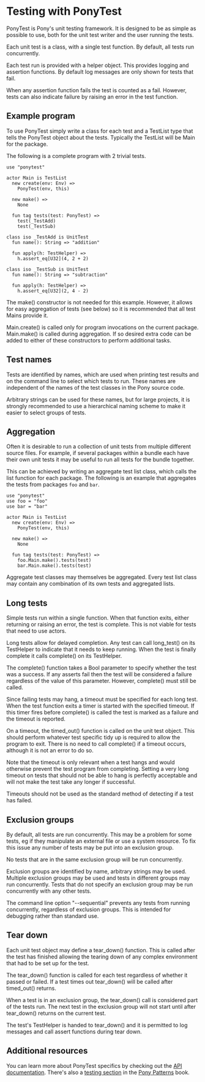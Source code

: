 # Testing with PonyTest

PonyTest is Pony's unit testing framework. It is designed to be as simple as possible to use, both for the unit test writer and the user running the tests.

Each unit test is a class, with a single test function. By default, all tests run concurrently.

Each test run is provided with a helper object. This provides logging and assertion functions. By default log messages are only shown for tests that fail.

When any assertion function fails the test is counted as a fail. However, tests can also indicate failure by raising an error in the test function.

## Example program

To use PonyTest simply write a class for each test and a TestList type that tells the PonyTest object about the tests. Typically the TestList will be Main for the package.

The following is a complete program with 2 trivial tests.

```pony
use "ponytest"

actor Main is TestList
  new create(env: Env) =>
    PonyTest(env, this)

  new make() =>
    None

  fun tag tests(test: PonyTest) =>
    test(_TestAdd)
    test(_TestSub)

class iso _TestAdd is UnitTest
  fun name(): String => "addition"

  fun apply(h: TestHelper) =>
    h.assert_eq[U32](4, 2 + 2)

class iso _TestSub is UnitTest
  fun name(): String => "subtraction"

  fun apply(h: TestHelper) =>
    h.assert_eq[U32](2, 4 - 2)
```

 The make() constructor is not needed for this example. However, it allows for easy aggregation of tests (see below) so it is recommended that all test Mains provide it.

Main.create() is called only for program invocations on the current package. Main.make() is called during aggregation. If so desired extra code can be added to either of these constructors to perform additional tasks.

## Test names

Tests are identified by names, which are used when printing test results and on the command line to select which tests to run. These names are independent of the names of the test classes in the Pony source code.

Arbitrary strings can be used for these names, but for large projects, it is strongly recommended to use a hierarchical naming scheme to make it easier to select groups of tests.

## Aggregation

Often it is desirable to run a collection of unit tests from multiple different source files. For example, if several packages within a bundle each have their own unit tests it may be useful to run all tests for the bundle together.

This can be achieved by writing an aggregate test list class, which calls the list function for each package. The following is an example that aggregates the tests from packages `foo` and `bar`.

```pony
use "ponytest"
use foo = "foo"
use bar = "bar"

actor Main is TestList
  new create(env: Env) =>
    PonyTest(env, this)

  new make() =>
    None

  fun tag tests(test: PonyTest) =>
    foo.Main.make().tests(test)
    bar.Main.make().tests(test)
```

Aggregate test classes may themselves be aggregated. Every test list class may contain any combination of its own tests and aggregated lists.

## Long tests

Simple tests run within a single function. When that function exits, either returning or raising an error, the test is complete. This is not viable for tests that need to use actors.

Long tests allow for delayed completion. Any test can call long_test() on its TestHelper to indicate that it needs to keep running. When the test is finally complete it calls complete() on its TestHelper.

The complete() function takes a Bool parameter to specify whether the test was a success. If any asserts fail then the test will be considered a failure regardless of the value of this parameter. However, complete() must still be called.

Since failing tests may hang, a timeout must be specified for each long test. When the test function exits a timer is started with the specified timeout. If this timer fires before complete() is called the test is marked as a failure and the timeout is reported.

On a timeout, the timed_out() function is called on the unit test object. This should perform whatever test specific tidy up is required to allow the program to exit. There is no need to call complete() if a timeout occurs, although it is not an error to do so.

Note that the timeout is only relevant when a test hangs and would otherwise prevent the test program from completing. Setting a very long timeout on tests that should not be able to hang is perfectly acceptable and will not make the test take any longer if successful.

Timeouts should not be used as the standard method of detecting if a test has failed.

## Exclusion groups

By default, all tests are run concurrently. This may be a problem for some tests, eg if they manipulate an external file or use a system resource. To fix this issue any number of tests may be put into an exclusion group.

No tests that are in the same exclusion group will be run concurrently.

Exclusion groups are identified by name, arbitrary strings may be used. Multiple exclusion groups may be used and tests in different groups may run concurrently. Tests that do not specify an exclusion group may be run concurrently with any other tests.

The command line option "--sequential" prevents any tests from running concurrently, regardless of exclusion groups. This is intended for debugging rather than standard use.

## Tear down

Each unit test object may define a tear_down() function. This is called after the test has finished allowing the tearing down of any complex environment that had to be set up for the test.

The tear_down() function is called for each test regardless of whether it passed or failed. If a test times out tear_down() will be called after timed_out() returns.

When a test is in an exclusion group, the tear_down() call is considered part of the tests run. The next test in the exclusion group will not start until after tear_down() returns on the current test.

The test's TestHelper is handed to tear_down() and it is permitted to log messages and call assert functions during tear down.

## Additional resources

You can learn more about PonyTest specifics by checking out the [API documentation](https://stdlib.ponylang.io/ponytest--index/). There's also a [testing section](http://patterns.ponylang.io/testing.html) in the [Pony Patterns](http://patterns.ponylang.io/) book.
